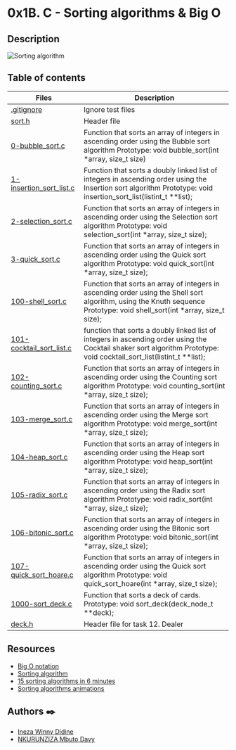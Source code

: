# 0x1B. C - Sorting algorithms & Big O

## Description
![Sorting algorithm](https://s3.amazonaws.com/intranet-projects-files/holbertonschool-low_level_programming/248/willy-wonka.png)

## Table of contents

Files | Description
----------- | -----------
[.gitignore](./.gitignore) | Ignore test files
[sort.h](./sort.h) | Header file
[0-bubble_sort.c](./0-bubble_sort.c) | Function that sorts an array of integers in ascending order using the Bubble sort algorithm Prototype: void bubble_sort(int *array, size_t size)
[1-insertion_sort_list.c](./1-insertion_sort_list.c) | Function that sorts a doubly linked list of integers in ascending order using the Insertion sort algorithm Prototype: void insertion_sort_list(listint_t **list);
[2-selection_sort.c](./2-selection_sort.c) | Function that sorts an array of integers in ascending order using the Selection sort algorithm Prototype: void selection_sort(int *array, size_t size);
[3-quick_sort.c](./3-quick_sort.c) | Function that sorts an array of integers in ascending order using the Quick sort algorithm Prototype: void quick_sort(int *array, size_t size);
[100-shell_sort.c](./100-shell_sort.c) | Function that sorts an array of integers in ascending order using the Shell sort algorithm, using the Knuth sequence Prototype: void shell_sort(int *array, size_t size);
[101-cocktail_sort_list.c](./101-cocktail_sort_list.c) | function that sorts a doubly linked list of integers in ascending order using the Cocktail shaker sort algorithm Prototype: void cocktail_sort_list(listint_t **list);
[102-counting_sort.c](./102-counting_sort.c) | Function that sorts an array of integers in ascending order using the Counting sort algorithm Prototype: void counting_sort(int *array, size_t size);
[103-merge_sort.c](./103-merge_sort.c) | Function that sorts an array of integers in ascending order using the Merge sort algorithm Prototype: void merge_sort(int *array, size_t size);
[104-heap_sort.c](./104-heap_sort.c) | Function that sorts an array of integers in ascending order using the Heap sort algorithm Prototype: void heap_sort(int *array, size_t size);
[105-radix_sort.c](./105-radix_sort.c) | Function that sorts an array of integers in ascending order using the Radix sort algorithm Prototype: void radix_sort(int *array, size_t size);
[106-bitonic_sort.c](./106-bitonic_sort.c) | Function that sorts an array of integers in ascending order using the Bitonic sort algorithm Prototype: void bitonic_sort(int *array, size_t size);
[107-quick_sort_hoare.c](./107-quick_sort_hoare.c) | Function that sorts an array of integers in ascending order using the Quick sort algorithm Prototype: void quick_sort_hoare(int *array, size_t size);
[1000-sort_deck.c](./1000-sort_deck.c) | Function that sorts a deck of cards. Prototype: void sort_deck(deck_node_t **deck);
[deck.h](./deck.h) | Header file for task 12. Dealer


## Resources
- [Big O notation](https://stackoverflow.com/questions/487258/what-is-a-plain-english-explanation-of-big-o-notation)
- [Sorting algorithm](https://en.wikipedia.org/wiki/Sorting_algorithm)
- [15 sorting algorithms in 6 minutes](https://www.youtube.com/watch?v=kPRA0W1kECg)
- [Sorting algorithms animations](https://www.toptal.com/developers/sorting-algorithms)
## Authors :black_nib:
- [Ineza Winny Didine](https://github.com/winnyineza/) 
- [NKURUNZIZA Mbuto Davy](https://github.com/davyleroy/)
